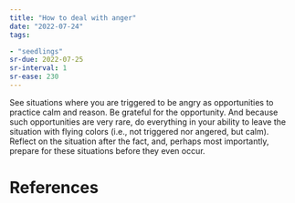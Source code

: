 ```yaml
---
title: "How to deal with anger"
date: "2022-07-24"
tags:

- "seedlings"
sr-due: 2022-07-25
sr-interval: 1
sr-ease: 230
---
```


See situations where you are triggered to be angry as opportunities to practice calm and reason. Be grateful for the opportunity. And because such opportunities are very rare, do everything in your ability to leave the situation with flying colors (i.e., not triggered nor angered, but calm). Reflect on the situation after the fact, and, perhaps most importantly, prepare for these situations before they even occur.

# References
